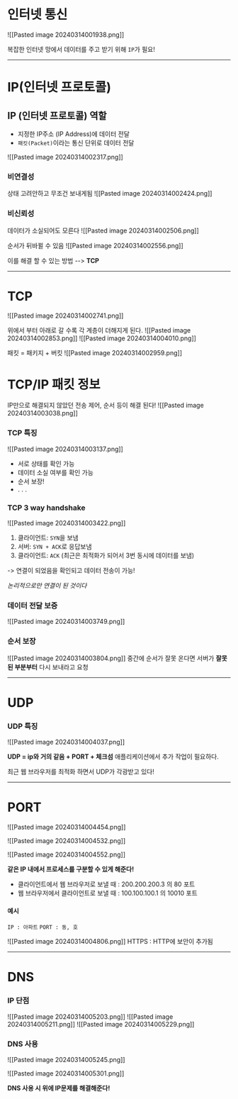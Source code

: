 # 인터넷 통신

![[Pasted image 20240314001938.png]]

복잡한 인터넷 망에서 데이터를 주고 받기 위해 `IP`가 필요!

---
# IP(인터넷 프로토콜)
## IP (인터넷 프로토콜) 역할
- 지정한 IP주소 (IP Address)에 데이터 전달
- `패킷(Packet)`이라는 통신 단위로 데이터 전달


![[Pasted image 20240314002317.png]]

### 비연결성

상태 고려안하고 무조건 보내게됨
![[Pasted image 20240314002424.png]]


### 비신뢰성

데이터가 소실되어도 모른다
![[Pasted image 20240314002506.png]]

순서가 뒤바뀔 수 있음
![[Pasted image 20240314002556.png]]

이를 해결 할 수 있는 방법 --> **TCP**

---
# TCP 
![[Pasted image 20240314002741.png]]


위에서 부터 아래로 갈 수록 각 계층이 더해지게 된다.
![[Pasted image 20240314002853.png]]
![[Pasted image 20240314004010.png]]

패킷 = 패키지 + 버킷
![[Pasted image 20240314002959.png]]


# TCP/IP 패킷 정보


IP만으로 해결되지 않았던 전송 제어, 순서 등이 해결 된다!
![[Pasted image 20240314003038.png]]

### TCP 특징

![[Pasted image 20240314003137.png]]

- 서로 상태를 확인 가능
- 데이터 소실 여부를 확인 가능
- 순서 보장!
- . . .


### TCP 3 way handshake
![[Pasted image 20240314003422.png]]

1. 클라이언트: `SYN`을 보냄
2. 서버: `SYN + ACK`로 응답보냄
3. 클라이언트: `ACK` (최근은 최적화가 되어서 3번 동시에 데이터를 보냄)

-> 연결이 되었음을 확인되고 데이터 전송이 가능!

*논리적으로만 연결이 된 것이다*

### 데이터 전달 보증
![[Pasted image 20240314003749.png]]

### 순서 보장
![[Pasted image 20240314003804.png]]
중간에 순서가 잘못 온다면 서버가 **잘못된 부분부터** 다시 보내라고 요청

---
# UDP

### UDP 특징
![[Pasted image 20240314004037.png]]

**UDP = ip와 거의 같음 + PORT + 체크섬**
애플리케이션에서 추가 작업이 필요하다.

최근 웹 브라우저를 최적화 하면서 UDP가 각광받고 있다!

---
# PORT

![[Pasted image 20240314004454.png]]

![[Pasted image 20240314004532.png]]

![[Pasted image 20240314004552.png]]

**같은 IP 내에서 프로세스를 구분할 수 있게 해준다!**
- 클라이언트에서 웹 브라우저로 보낼 때 : 200.200.200.3 의 80 포트
- 웹 브라우저에서 클라이언트로 보낼 때 : 100.100.100.1 의 10010 포트

#### 예시
`IP : 아파트`
`PORT : 동, 호`

![[Pasted image 20240314004806.png]]
HTTPS : HTTP에 보안이 추가됨

---
# DNS

### IP 단점

![[Pasted image 20240314005203.png]]
![[Pasted image 20240314005211.png]]
![[Pasted image 20240314005229.png]]


### DNS 사용

![[Pasted image 20240314005245.png]]

![[Pasted image 20240314005301.png]]

**DNS 사용 시 위에 IP문제를 해결해준다!**

